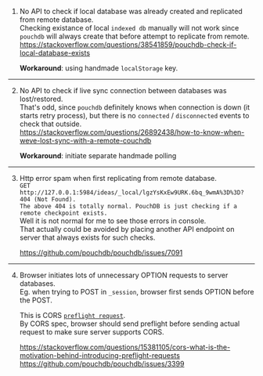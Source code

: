 1. No API to check if local database was already created and replicated from remote database.  
    Checking existance of local `indexed db` manually will not work since `pouchdb` will always create that before attempt to replicate from remote.    
    https://stackoverflow.com/questions/38541859/pouchdb-check-if-local-database-exists  

    **Workaround**: using handmade `localStorage` key.  

---

2. No API to check if live sync connection between databases was lost/restored.  
    That's odd, since `pouchdb` definitely knows when connection is down (it starts retry process),
    but there is no `connected` / `disconnected` events to check that outside.  
    https://stackoverflow.com/questions/26892438/how-to-know-when-weve-lost-sync-with-a-remote-couchdb  
    
    **Workaround**: initiate separate handmade polling  

---

3. Http error spam when first replicating from remote database.  
    `GET http://127.0.0.1:5984/ideas/_local/lgzYsKxEw9URK.6bq_9wmA%3D%3D? 404 (Not Found).`  
    `The above 404 is totally normal. PouchDB is just checking if a remote checkpoint exists.`  
    Well it is not normal for me to see those errors in console.  
    That actually could be avoided by placing another API endpoint on server that always exists for such checks.  

    https://github.com/pouchdb/pouchdb/issues/7091

---

4. Browser initiates lots of unnecessary OPTION requests to server databases.  
    Eg. when trying to POST in `_session`, browser first sends OPTION before the POST.  

    This is CORS [`preflight request`](https://www.w3.org/TR/cors/#preflight-request).  
    By CORS spec, browser should send preflight before sending actual request to make sure
    server supports CORS.  

    https://stackoverflow.com/questions/15381105/cors-what-is-the-motivation-behind-introducing-preflight-requests  
    https://github.com/pouchdb/pouchdb/issues/3399
